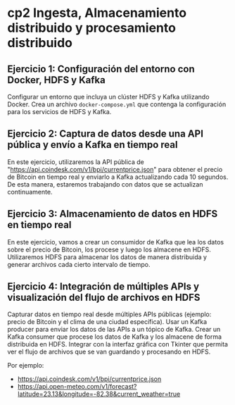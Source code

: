 # cp2 Ingesta, Almacenamiento distribuido y procesamiento distribuido

## Ejercicio 1: Configuración del entorno con Docker, HDFS y Kafka
Configurar un entorno que incluya un clúster HDFS y Kafka utilizando Docker. Crea un archivo `docker-compose.yml` que contenga la configuración para los servicios de HDFS y Kafka.

## Ejercicio 2: Captura de datos desde una API pública y envío a Kafka en tiempo real

En este ejercicio, utilizaremos la API pública de "https://api.coindesk.com/v1/bpi/currentprice.json" para obtener el precio de Bitcoin en tiempo real y enviarlo a Kafka actualizando cada 10 segundos. De esta manera, estaremos trabajando con datos que se actualizan continuamente.

## Ejercicio 3: Almacenamiento de datos en HDFS en tiempo real
En este ejercicio, vamos a crear un consumidor de Kafka que lea los datos sobre el precio de Bitcoin, los procese y luego los almacene en HDFS. Utilizaremos HDFS para almacenar los datos de manera distribuida y generar archivos cada cierto intervalo de tiempo.

## Ejercicio 4: Integración de múltiples APIs y visualización del flujo de archivos en HDFS

Capturar datos en tiempo real desde múltiples APIs públicas (ejemplo: precio de Bitcoin y el clima de una ciudad específica).
Usar un Kafka producer para enviar los datos de las APIs a un tópico de Kafka.
Crear un Kafka consumer que procese los datos de Kafka y los almacene de forma distribuida en HDFS.
Integrar con la interfaz gráfica con Tkinter que permita ver el flujo de archivos que se van guardando y procesando en HDFS.

Por ejemplo:

- https://api.coindesk.com/v1/bpi/currentprice.json
- https://api.open-meteo.com/v1/forecast?latitude=23.13&longitude=-82.38&current_weather=true
